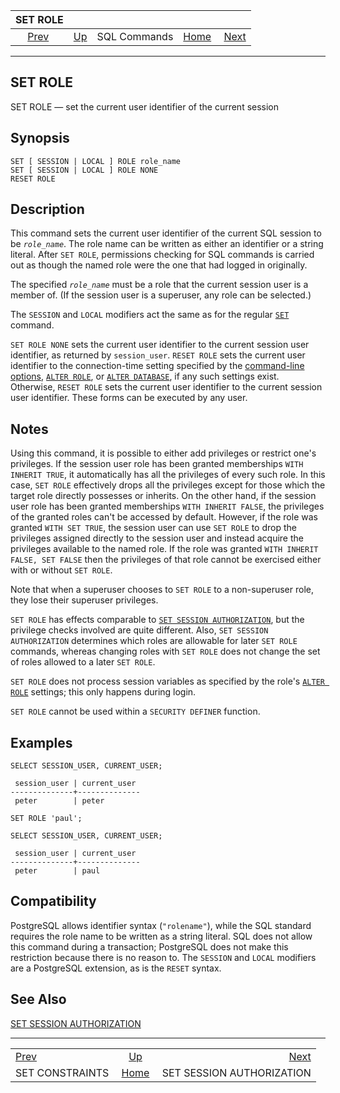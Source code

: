 <!--?xml version="1.0" encoding="UTF-8" standalone="no"?-->

|                       SET ROLE                      |                                        |              |                                                       |                                                                         |
| :-------------------------------------------------: | :------------------------------------- | :----------: | ----------------------------------------------------: | ----------------------------------------------------------------------: |
| [Prev](sql-set-constraints.html "SET CONSTRAINTS")  | [Up](sql-commands.html "SQL Commands") | SQL Commands | [Home](index.html "PostgreSQL 17devel Documentation") |  [Next](sql-set-session-authorization.html "SET SESSION AUTHORIZATION") |

***

[]()

## SET ROLE

SET ROLE — set the current user identifier of the current session

## Synopsis

    SET [ SESSION | LOCAL ] ROLE role_name
    SET [ SESSION | LOCAL ] ROLE NONE
    RESET ROLE

## Description

This command sets the current user identifier of the current SQL session to be *`role_name`*. The role name can be written as either an identifier or a string literal. After `SET ROLE`, permissions checking for SQL commands is carried out as though the named role were the one that had logged in originally.

The specified *`role_name`* must be a role that the current session user is a member of. (If the session user is a superuser, any role can be selected.)

The `SESSION` and `LOCAL` modifiers act the same as for the regular [`SET`](sql-set.html "SET") command.

`SET ROLE NONE` sets the current user identifier to the current session user identifier, as returned by `session_user`. `RESET ROLE` sets the current user identifier to the connection-time setting specified by the [command-line options](libpq-connect.html#LIBPQ-CONNECT-OPTIONS), [`ALTER ROLE`](sql-alterrole.html "ALTER ROLE"), or [`ALTER DATABASE`](sql-alterdatabase.html "ALTER DATABASE"), if any such settings exist. Otherwise, `RESET ROLE` sets the current user identifier to the current session user identifier. These forms can be executed by any user.

## Notes

Using this command, it is possible to either add privileges or restrict one's privileges. If the session user role has been granted memberships `WITH INHERIT TRUE`, it automatically has all the privileges of every such role. In this case, `SET ROLE` effectively drops all the privileges except for those which the target role directly possesses or inherits. On the other hand, if the session user role has been granted memberships `WITH INHERIT FALSE`, the privileges of the granted roles can't be accessed by default. However, if the role was granted `WITH SET TRUE`, the session user can use `SET ROLE` to drop the privileges assigned directly to the session user and instead acquire the privileges available to the named role. If the role was granted `WITH INHERIT FALSE, SET FALSE` then the privileges of that role cannot be exercised either with or without `SET ROLE`.

Note that when a superuser chooses to `SET ROLE` to a non-superuser role, they lose their superuser privileges.

`SET ROLE` has effects comparable to [`SET SESSION AUTHORIZATION`](sql-set-session-authorization.html "SET SESSION AUTHORIZATION"), but the privilege checks involved are quite different. Also, `SET SESSION AUTHORIZATION` determines which roles are allowable for later `SET ROLE` commands, whereas changing roles with `SET ROLE` does not change the set of roles allowed to a later `SET ROLE`.

`SET ROLE` does not process session variables as specified by the role's [`ALTER ROLE`](sql-alterrole.html "ALTER ROLE") settings; this only happens during login.

`SET ROLE` cannot be used within a `SECURITY DEFINER` function.

## Examples

    SELECT SESSION_USER, CURRENT_USER;

     session_user | current_user
    --------------+--------------
     peter        | peter

    SET ROLE 'paul';

    SELECT SESSION_USER, CURRENT_USER;

     session_user | current_user
    --------------+--------------
     peter        | paul

## Compatibility

PostgreSQL allows identifier syntax (`"rolename"`), while the SQL standard requires the role name to be written as a string literal. SQL does not allow this command during a transaction; PostgreSQL does not make this restriction because there is no reason to. The `SESSION` and `LOCAL` modifiers are a PostgreSQL extension, as is the `RESET` syntax.

## See Also

[SET SESSION AUTHORIZATION](sql-set-session-authorization.html "SET SESSION AUTHORIZATION")

***

|                                                     |                                                       |                                                                         |
| :-------------------------------------------------- | :---------------------------------------------------: | ----------------------------------------------------------------------: |
| [Prev](sql-set-constraints.html "SET CONSTRAINTS")  |         [Up](sql-commands.html "SQL Commands")        |  [Next](sql-set-session-authorization.html "SET SESSION AUTHORIZATION") |
| SET CONSTRAINTS                                     | [Home](index.html "PostgreSQL 17devel Documentation") |                                               SET SESSION AUTHORIZATION |
